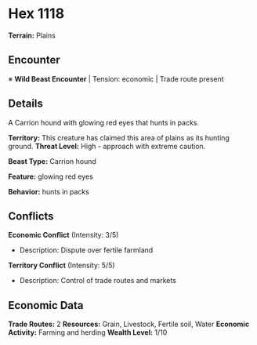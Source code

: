 # Hex 1118

**Terrain:** Plains

## Encounter
※ **Wild Beast Encounter** | Tension: economic | Trade route present

## Details
A Carrion hound with glowing red eyes that hunts in packs.

**Territory:** This creature has claimed this area of plains as its hunting ground.
**Threat Level:** High - approach with extreme caution.

**Beast Type:** Carrion hound

**Feature:** glowing red eyes

**Behavior:** hunts in packs

## Conflicts
**Economic Conflict** (Intensity: 3/5)
- Description: Dispute over fertile farmland

**Territory Conflict** (Intensity: 5/5)
- Description: Control of trade routes and markets

## Economic Data
**Trade Routes:** 2
**Resources:** Grain, Livestock, Fertile soil, Water
**Economic Activity:** Farming and herding
**Wealth Level:** 1/10
